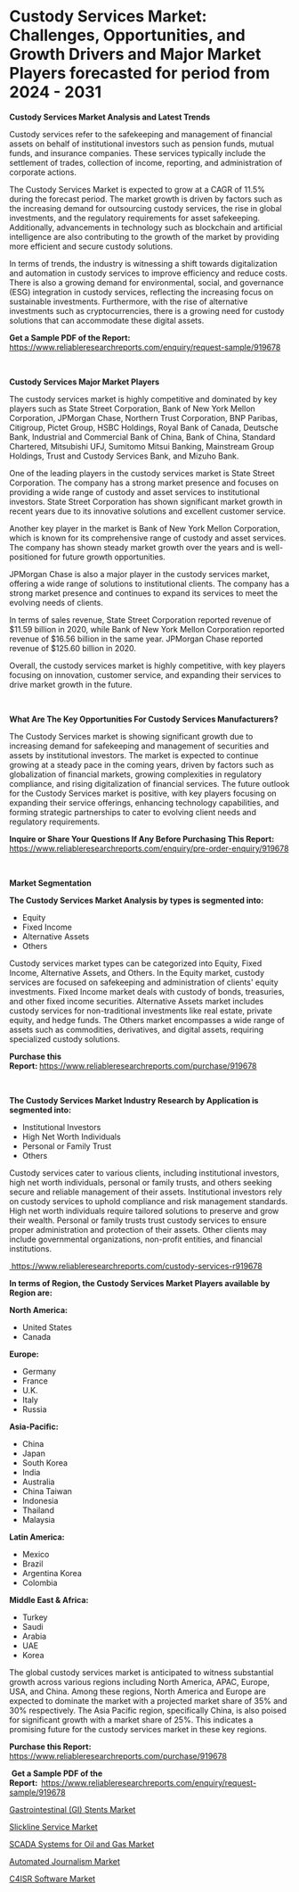 <p><h1>Custody Services Market: Challenges, Opportunities, and Growth Drivers and Major Market Players forecasted for period from 2024 - 2031</h1></p><p><strong>Custody Services Market Analysis and Latest Trends</strong></p>
<p><p>Custody services refer to the safekeeping and management of financial assets on behalf of institutional investors such as pension funds, mutual funds, and insurance companies. These services typically include the settlement of trades, collection of income, reporting, and administration of corporate actions.</p><p>The Custody Services Market is expected to grow at a CAGR of 11.5% during the forecast period. The market growth is driven by factors such as the increasing demand for outsourcing custody services, the rise in global investments, and the regulatory requirements for asset safekeeping. Additionally, advancements in technology such as blockchain and artificial intelligence are also contributing to the growth of the market by providing more efficient and secure custody solutions.</p><p>In terms of trends, the industry is witnessing a shift towards digitalization and automation in custody services to improve efficiency and reduce costs. There is also a growing demand for environmental, social, and governance (ESG) integration in custody services, reflecting the increasing focus on sustainable investments. Furthermore, with the rise of alternative investments such as cryptocurrencies, there is a growing need for custody solutions that can accommodate these digital assets.</p></p>
<p><strong>Get a Sample PDF of the Report:&nbsp;</strong> <a href="https://www.reliableresearchreports.com/enquiry/request-sample/919678">https://www.reliableresearchreports.com/enquiry/request-sample/919678</a></p>
<p>&nbsp;</p>
<p><strong>Custody Services Major Market Players</strong></p>
<p><p>The custody services market is highly competitive and dominated by key players such as State Street Corporation, Bank of New York Mellon Corporation, JPMorgan Chase, Northern Trust Corporation, BNP Paribas, Citigroup, Pictet Group, HSBC Holdings, Royal Bank of Canada, Deutsche Bank, Industrial and Commercial Bank of China, Bank of China, Standard Chartered, Mitsubishi UFJ, Sumitomo Mitsui Banking, Mainstream Group Holdings, Trust and Custody Services Bank, and Mizuho Bank.</p><p>One of the leading players in the custody services market is State Street Corporation. The company has a strong market presence and focuses on providing a wide range of custody and asset services to institutional investors. State Street Corporation has shown significant market growth in recent years due to its innovative solutions and excellent customer service.</p><p>Another key player in the market is Bank of New York Mellon Corporation, which is known for its comprehensive range of custody and asset services. The company has shown steady market growth over the years and is well-positioned for future growth opportunities.</p><p>JPMorgan Chase is also a major player in the custody services market, offering a wide range of solutions to institutional clients. The company has a strong market presence and continues to expand its services to meet the evolving needs of clients.</p><p>In terms of sales revenue, State Street Corporation reported revenue of $11.59 billion in 2020, while Bank of New York Mellon Corporation reported revenue of $16.56 billion in the same year. JPMorgan Chase reported revenue of $125.60 billion in 2020.</p><p>Overall, the custody services market is highly competitive, with key players focusing on innovation, customer service, and expanding their services to drive market growth in the future.</p></p>
<p>&nbsp;</p>
<p><strong>What Are The Key Opportunities For Custody Services Manufacturers?</strong></p>
<p><p>The Custody Services market is showing significant growth due to increasing demand for safekeeping and management of securities and assets by institutional investors. The market is expected to continue growing at a steady pace in the coming years, driven by factors such as globalization of financial markets, growing complexities in regulatory compliance, and rising digitalization of financial services. The future outlook for the Custody Services market is positive, with key players focusing on expanding their service offerings, enhancing technology capabilities, and forming strategic partnerships to cater to evolving client needs and regulatory requirements.</p></p>
<p><strong>Inquire or Share Your Questions If Any Before Purchasing This Report:</strong> <a href="https://www.reliableresearchreports.com/enquiry/pre-order-enquiry/919678">https://www.reliableresearchreports.com/enquiry/pre-order-enquiry/919678</a></p>
<p>&nbsp;</p>
<p><strong>Market Segmentation</strong></p>
<p><strong>The Custody Services Market Analysis by types is segmented into:</strong></p>
<p><ul><li>Equity</li><li>Fixed Income</li><li>Alternative Assets</li><li>Others</li></ul></p>
<p><p>Custody services market types can be categorized into Equity, Fixed Income, Alternative Assets, and Others. In the Equity market, custody services are focused on safekeeping and administration of clients' equity investments. Fixed Income market deals with custody of bonds, treasuries, and other fixed income securities. Alternative Assets market includes custody services for non-traditional investments like real estate, private equity, and hedge funds. The Others market encompasses a wide range of assets such as commodities, derivatives, and digital assets, requiring specialized custody solutions.</p></p>
<p><strong>Purchase this Report:&nbsp;</strong><a href="https://www.reliableresearchreports.com/purchase/919678">https://www.reliableresearchreports.com/purchase/919678</a></p>
<p>&nbsp;</p>
<p><strong>The Custody Services Market Industry Research by Application is segmented into:</strong></p>
<p><ul><li>Institutional Investors</li><li>High Net Worth Individuals</li><li>Personal or Family Trust</li><li>Others</li></ul></p>
<p><p>Custody services cater to various clients, including institutional investors, high net worth individuals, personal or family trusts, and others seeking secure and reliable management of their assets. Institutional investors rely on custody services to uphold compliance and risk management standards. High net worth individuals require tailored solutions to preserve and grow their wealth. Personal or family trusts trust custody services to ensure proper administration and protection of their assets. Other clients may include governmental organizations, non-profit entities, and financial institutions.</p></p>
<p><a href="https://www.reliableresearchreports.com/custody-services-r919678">&nbsp;https://www.reliableresearchreports.com/custody-services-r919678</a></p>
<p><strong>In terms of Region, the Custody Services Market Players available by Region are:</strong></p>
<p>
    <p> <strong> North America: </strong>
        <ul>
            <li>United States</li>
            <li>Canada</li>
        </ul>
        </p> 
    <p> <strong> Europe: </strong>
        <ul>
            <li>Germany</li>
            <li>France</li>
            <li>U.K.</li>
            <li>Italy</li>
            <li>Russia</li>
        </ul>
        </p> 
    <p> <strong> Asia-Pacific: </strong>
        <ul>
            <li>China</li>
            <li>Japan</li>
            <li>South Korea</li>
            <li>India</li>
            <li>Australia</li>
            <li>China Taiwan</li>
            <li>Indonesia</li>
            <li>Thailand</li>
            <li>Malaysia</li>
        </ul>
        </p> 
    <p> <strong> Latin America: </strong>
        <ul>
            <li>Mexico</li>
            <li>Brazil</li>
            <li>Argentina Korea</li>
            <li>Colombia</li>
        </ul>
        </p> 
    <p> <strong> Middle East & Africa: </strong>
        <ul>
            <li>Turkey</li>
            <li>Saudi</li>
            <li>Arabia</li>
            <li>UAE</li>
            <li>Korea</li>
        </ul>
    </p>
    </p>
<p><p>The global custody services market is anticipated to witness substantial growth across various regions including North America, APAC, Europe, USA, and China. Among these regions, North America and Europe are expected to dominate the market with a projected market share of 35% and 30% respectively. The Asia Pacific region, specifically China, is also poised for significant growth with a market share of 25%. This indicates a promising future for the custody services market in these key regions.</p></p>
<p><strong>Purchase this Report: </strong><a href="https://www.reliableresearchreports.com/purchase/919678">https://www.reliableresearchreports.com/purchase/919678</a></p>
<p>&nbsp;<strong>Get a Sample PDF of the Report:&nbsp;&nbsp;</strong><a href="https://www.reliableresearchreports.com/enquiry/request-sample/919678">https://www.reliableresearchreports.com/enquiry/request-sample/919678</a></p>
<p><strong></strong></p>
<p><p><a href="https://www.linkedin.com/pulse/gastrointestinal-gi-stents-market-investigation-industry-tukaf?trackingId=XZzjBFXcSE2eDw%2BtPZoujQ%3D%3D">Gastrointestinal (GI) Stents Market</a></p><p><a href="https://github.com/carolinehamilton5656/Market-Research-Report-List-1/blob/main/slickline-service-market.md">Slickline Service Market</a></p><p><a href="https://github.com/adriannay56456/Market-Research-Report-List-1/blob/main/scada-systems-for-oil-and-gas-market.md">SCADA Systems for Oil and Gas Market</a></p><p><a href="https://github.com/edaunhshhs/Market-Research-Report-List-1/blob/main/automated-journalism-market.md">Automated Journalism Market</a></p><p><a href="https://github.com/cobainhalbaru1/Market-Research-Report-List-1/blob/main/c4isr-software-market.md">C4ISR Software Market</a></p></p>